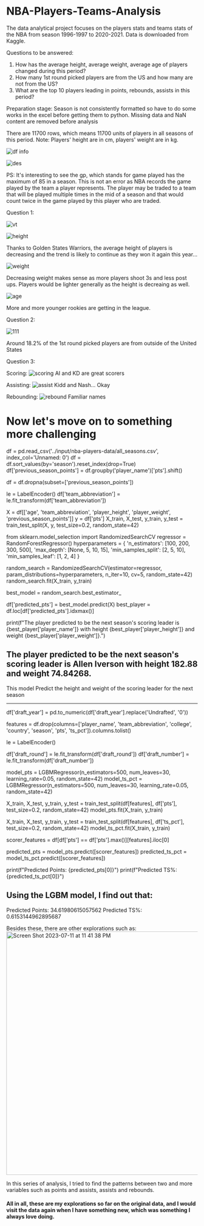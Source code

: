 # NBA-Players-Teams-Analysis

The data analytical project focuses on the players stats and teams stats of the NBA from season 1996-1997 to 2020-2021. Data is downloaded from Kaggle.

Questions to be answered:
1. How has the average height, average weight, average age of players changed during this period?
2. How many 1st round picked players are from the US and how many are not from the US?
3. What are the top 10 players leading in points, rebounds, assists in this period?

Preparation stage:
Season is not consistently formatted so have to do some works in the excel before getting them to python. 
Missing data and NaN content are removed before analysis

There are 11700 rows, which means 11700 units of players in all seasons of this period.
Note: Players' height are in cm, players' weight are in kg.

![df info](https://user-images.githubusercontent.com/108682585/177452748-c2957159-e67d-4b75-b64b-b59a17fe2bae.PNG)

![des](https://user-images.githubusercontent.com/108682585/177452772-d27aa27f-a97f-43ba-afab-b1a924252d95.PNG)


PS: It's interesting to see the gp, which stands for game played has the maximum of 85 in a season. This is not an error as NBA records the game played by the team a player represents. The player may be traded to a team that will be played multiple times in the mid of a season and that would count twice in the game played by this player who are traded.


Question 1:

![vt](https://user-images.githubusercontent.com/108682585/177453779-2c6ae428-5f46-4a4c-89d7-aa1a2afe1fc4.PNG)

![height](https://user-images.githubusercontent.com/108682585/177453848-d90f2cd1-f632-4e2f-bd12-40dbb385d0bf.PNG)

Thanks to Golden States Warriors, the average height of players is decreasing and the trend is likely to continue as they won it again this year...

![weight](https://user-images.githubusercontent.com/108682585/177453946-6a4b2f7e-3a83-45ac-9a55-1828c9bb272b.PNG)

Decreasing weight makes sense as more players shoot 3s and less post ups. Players would be lighter generally as the height is decreaing as well.

![age](https://user-images.githubusercontent.com/108682585/177453961-23ab8d74-bb01-41e8-87b1-17948bf694d5.PNG)

More and more younger rookies are getting in the league.



Question 2:

![111](https://user-images.githubusercontent.com/108682585/177456351-6de183f0-77d5-4d8a-b27d-7ffb11389e2c.PNG)

Around 18.2% of the 1st round picked players are from outside of the United States


Question 3:

Scoring:
![scoring](https://user-images.githubusercontent.com/108682585/177456955-02a9c0d3-2451-4c00-bb98-c04685350d78.PNG)
AI and KD are great scorers

Assisting:
![assist](https://user-images.githubusercontent.com/108682585/177456973-b51bc490-25c7-4feb-9ee4-b2eafa67630e.PNG)
Kidd and Nash... Okay

Rebounding:
![rebound](https://user-images.githubusercontent.com/108682585/177456999-5012a5ad-dd77-4c9e-8fac-0d184e9f03df.PNG)
Familiar names



# Now let's move on to something more challenging

df = pd.read_csv('../input/nba-players-data/all_seasons.csv', index_col='Unnamed: 0')
df = df.sort_values(by='season').reset_index(drop=True)
df['previous_season_points'] = df.groupby('player_name')['pts'].shift()

df = df.dropna(subset=['previous_season_points'])

le = LabelEncoder()
df['team_abbreviation'] = le.fit_transform(df['team_abbreviation'])

X = df[['age', 'team_abbreviation', 'player_height', 'player_weight', 'previous_season_points']]
y = df['pts']
X_train, X_test, y_train, y_test = train_test_split(X, y, test_size=0.2, random_state=42)

from sklearn.model_selection import RandomizedSearchCV
regressor = RandomForestRegressor()
hyperparameters = {
    'n_estimators': [100, 200, 300, 500],
    'max_depth': [None, 5, 10, 15],
    'min_samples_split': [2, 5, 10],
    'min_samples_leaf': [1, 2, 4]
}

random_search = RandomizedSearchCV(estimator=regressor, param_distributions=hyperparameters, n_iter=10, cv=5, random_state=42)
random_search.fit(X_train, y_train)

best_model = random_search.best_estimator_

df['predicted_pts'] = best_model.predict(X)
best_player = df.loc[df['predicted_pts'].idxmax()]

print(f"The player predicted to be the next season's scoring leader is {best_player['player_name']} with height {best_player['player_height']} and weight {best_player['player_weight']}.")

## The player predicted to be the next season's scoring leader is Allen Iverson with height 182.88 and weight 74.84268.

This model Predict the height and weight of the scoring leader for the next season


----- 

df['draft_year'] = pd.to_numeric(df['draft_year'].replace('Undrafted', '0'))

features = df.drop(columns=['player_name', 'team_abbreviation', 'college', 'country', 'season', 'pts', 'ts_pct']).columns.tolist()

le = LabelEncoder()

df['draft_round'] = le.fit_transform(df['draft_round'])
df['draft_number'] = le.fit_transform(df['draft_number'])

model_pts = LGBMRegressor(n_estimators=500, num_leaves=30, learning_rate=0.05, random_state=42)
model_ts_pct = LGBMRegressor(n_estimators=500, num_leaves=30, learning_rate=0.05, random_state=42)

X_train, X_test, y_train, y_test = train_test_split(df[features], df['pts'], test_size=0.2, random_state=42)
model_pts.fit(X_train, y_train)

X_train, X_test, y_train, y_test = train_test_split(df[features], df['ts_pct'], test_size=0.2, random_state=42)
model_ts_pct.fit(X_train, y_train)

scorer_features = df[df['pts'] == df['pts'].max()][features].iloc[0]

predicted_pts = model_pts.predict([scorer_features])
predicted_ts_pct = model_ts_pct.predict([scorer_features])

print(f"Predicted Points: {predicted_pts[0]}")
print(f"Predicted TS%: {predicted_ts_pct[0]}")


## Using the LGBM model, I find out that:

Predicted Points: 34.61980615057562
Predicted TS%: 0.6153144962895687

Besides these, there are other explorations such as:
<img width="641" alt="Screen Shot 2023-07-11 at 11 41 38 PM" src="https://github.com/Jackrao-Git/NBA-Players-Teams-Analysis/assets/108682585/91d4f442-3939-499f-a70f-25735478c9ee">

In this series of analysis, I tried to find the patterns between two and more variables such as points and assists, assists and rebounds.


#### All in all, these are my explorations so far on the original data, and I would visit the data again when I have something new, which was something I always love doing.
